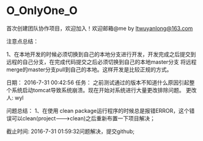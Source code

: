 # O_OnlyOne_O
首次创建团队协作项目，欢迎加入！欢迎邮箱@me by ltwuyanlong@163.com

注意点总结：

  1、在本地开发的时候必须切换到自己的本地分支进行开发，开发完成之后提交到远程的自己分支，在完成代码提交之后必须切换到自己的本地master分支
    将远程merge的master分支pull到自己的本地。这样开发是比较正规的方式。

日期： 2016-7-31 00:42:56
任务： 之前测试通过的版本不知道什么原因引起整个系统启动tomcat导致系统崩溃。现在开始对系统进行大量更改排除问题。
更改人: wyl

问题总结：
	1、在使用 clean package运行程序的时候总是报错ERROR，这个错误可以clean(project--->clean)之后重新布置一下项目解决；

截止时间: 2016-7-31 01:59:32问题解决，提交github;
	

